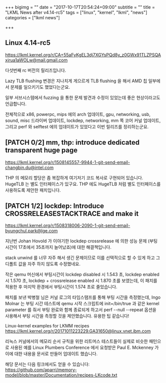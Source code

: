 +++
bigimg = ""
date = "2017-10-17T20:54:24+09:00"
subtitle = ""
title = "LKML News after v4.14-rc5"
tags = ["linux", "kernel", "lkml", "news"]
categories = ["lkml news"]

+++

Linux 4.14-rc5
--------------

https://lkml.kernel.org/r/CA+55aFyKgEL3dj7XGYsPQd8y_z0GWx91TLZPSQAxjrua1aWOLw@mail.gmail.com

다섯번째 rc 버전의 릴리즈입니다.

Lazy TLB flushing 변경은 지나치게 게으르게 TLB flushing 을 해서 AMD 칩 일부에서
문제를 일으키기도 했었다는군요.

일부 서브시스템에서 fuzzing 을 통한 문제 발견과 수정이 있었는데 좋은
현상이라고도 언급합니다.

전체적으로 x86, powerpc, mips 에의 arch 업데이트, gpu, networking, usb, sound,
misc 드라이버 업데이트, lockdep, networking, mm 쪽 코어 커널 업데이트, 그리고
perf 와 selftest 에의 업데이트가 있었다고 이번 릴리즈를 정리하는군요.


[PATCH 0/2] mm, thp: introduce dedicated transparent huge page
--------------------------------------------------------------

https://lkml.kernel.org/r/1508145557-9944-1-git-send-email-changbin.du@intel.com

THP 의 메모리 할당은 좀 복잡하게 여기저기 코드 복사로 구현되어 있습니다.
HugeTLB 는 별도 인터페이스가 있구요. THP 에도 HugeTLB 처럼 별도 인터페이스를
사용하도록 제안한 패치입니다.


[PATCH 1/2] lockdep: Introduce CROSSRELEASESTACKTRACE and make it
-----------------------------------------------------------------

https://lkml.kernel.org/r/1508318006-2090-1-git-send-email-byungchul.park@lge.com

지난번 Johan Hovold 가 이야기한 lockdep crossrelease 에 의한 성능 문제 (부팅
시간이 17초에서 35초까지 늘어났죠)에 대한 해결책입니다.

stack unwind 를 너무 자주 해서 생긴 문제이므로 이를 선택적으로 할 수 있게 하고
그 디폴트 값을 자주 하지 않도록 수정했네요.

작은 qemu 머신에서 부팅시간이 lockdep disabled 시 1.543 초, lockdep enabled 시
1.570 초, lockdep + crossrelease enabled 시 1.870 초를 보였는데, 이 패치를
적용한 후 마지막 환경에서 부팅시간이 1.574 초로 줄었습니다.

패치를 보낸 박병철 님은 커널 로그의 타임스탬프를 통해 부팅 시간을 측정했는데,
Ingo Molnar 는 부팅 시간 테스트에 qemu 시작 스크립트에 init=/bin/true 과 같은
kernel parameter 를 줘서 부팅 완료와 함께 종료되게 하고서 perf --null --repeat
옵션을 사용해서 부팅 시간을 측정할 것을 제안했습니다. 유용한 팁 같습니다!

Linux-kernel examples for LKMM recipes
https://lkml.kernel.org/r/20171011223229.GA31650@linux.vnet.ibm.com

리눅스 커널에서의 메모리 순서 규칙을 위한 리트머스 테스트들이 실제로 비슷한
패턴으로 사용된 예를 Linux Plumbers Conference 에서 요청받은 Paul E. Mckenney
가 이에 대한 내용을 문서로 만들어 업데이트 했습니다.

해당 문서는 다음 링크에서도 얻을 수 있습니다:
https://github.com/aparri/memory-model/blob/master/Documentation/recipes-LKcode.txt
